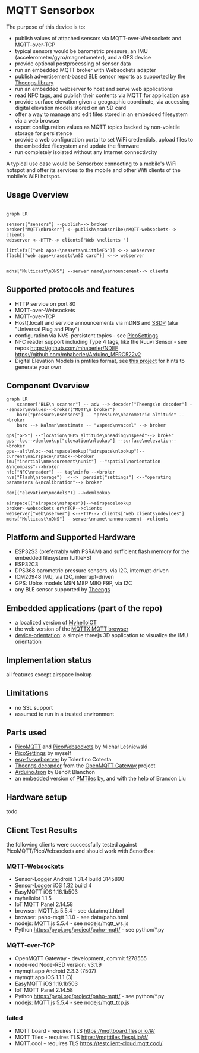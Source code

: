 # MQTT Sensorbox
The purpose of this device is to:

- publish values of attached sensors via MQTT-over-Websockets and MQTT-over-TCP
- typical sensors would be barometric pressure, an IMU (accelerometer/gyro/magnetometer), and a GPS device
- provide optional postprocessing of sensor data 
- run an embedded MQTT broker with Websockets adapter
- publish advertisement-based BLE sensor reports as supported by the [Theengs library](https://github.com/theengs/decoder)
- run an embedded webserver to host and serve web applications
- read NFC tags, and publish their contents via MQTT for application use
- provide surface elevation given a geographic coordinate, via accessing digital elevation models stored on an SD card
- offer a way to manage and edit files stored in an embedded filesystem via a web browser
- export configuration values as MQTT topics backed by non-volatile storage for persistence
- provide a web configuration portal to set WiFi credentials, upload files to the  embedded filesystem and update the firmware
- run completely isolated without any Internet connectivcity

A typical use case would be Sensorbox connecting to a mobile's WiFi hotspot and offer its services to the mobile and other Wifi clients of the mobile's WiFi hotspot.

## Usage Overview
````mermaid

graph LR

sensors["sensors"] --publish--> broker
broker["MQTT\nbroker"] <--publish\nsubscribe\nMQTT-websockets--> clients
webserver <--HTTP--> clients["Web \nclients "]

littlefs[("web apps+\nassets\nLittleFS")] <--> webserver
flash[("web apps+\nassets\nSD card")] <--> webserver


mdns["Multicast\nDNS"] --server name\nannouncement--> clients

````

## Supported protocols and features

- HTTP service on port 80
- MQTT-over-Websockets 
- MQTT-over-TCP
- Host(.local) and service announcements via mDNS and [SSDP](https://github.com/luc-github/ESP32SSDP#2.0.0) (aka "Universal Plug and Play")
- configuration via NVS-persistent topics - see [PicoSettings](https://github.com/mhaberler/PicoSettings)
- NFC reader support including Type 4 tags, like the Ruuvi Sensor - see repos https://github.com/mhaberler/NDEF https://github.com/mhaberler/Arduino_MFRC522v2 
- Digital Elevation Models in pmtiles format, see [this project](https://github.com/mhaberler/embedded-protomaps) for hints to generate your own


## Component Overview

````mermaid
graph LR
    scanner["BLE\n scanner"] -- adv --> decoder["Theengs\n decoder"] --sensor\nvalues-->broker("MQTT\n broker")
    baro["pressure\nsensors"] -- "pressure\nbarometric altitude" -->broker
    baro --> Kalman\nestimate -- "vspeed\nvaccel" --> broker

gps["GPS"] --"location\nGPS altitude\nheading\nspeed"--> broker
gps--loc-->demlookup["elevation\nlookup"] --surface\nelevation-->broker
gps--alt\nloc-->airspacelookup["airspace\nlookup"]--current\nairspace\nstack-->broker
imu["inertial\nmeasurement\nunit"] --"spatial\norientation &\ncompass"-->broker
nfc["NFC\nreader"] -- tag\ninfo -->broker
nvs("Flash\nstorage")  <-->  persist["settings"] <--"operating parameters &\ncalibration"--> broker 

dem[("elevation\nmodels")] -->demlookup

airspace[("airspace\nshapes")]-->airspacelookup
broker--websockets or\nTCP-->clients
webserver["web\nserver"] <--HTTP--> clients["web clients\ndevices"]
mdns["Multicast\nDNS"] --server\nname\nannouncement-->clients
````

## Platform and Supported Hardware

- ESP32S3 (preferrably with PSRAM) and sufficient flash memory for the embedded filesystem (LittleFS)
- ESP32C3
- DPS368 barometric pressure sensors, via I2C, interrupt-driven
- ICM20948 IMU, via I2C, interrupt-driven
- GPS: Ublox models M9N M8P M8Q F9P, via I2C
- any BLE sensor supported by [Theengs](https://decoder.theengs.io/devices/devices.html)

## Embedded applications (part of the repo)

- a localized version of [MyhelloIOT](https://github.com/adrianromero/myhelloiot)
- the web version of the [MQTTX MQTT browser](https://github.com/emqx/MQTTX)
- [device-orientation](https://github.com/mhaberler/device-orientation): a simple threejs 3D application to visualize the IMU orientation

## Implementation status

all features except airspace lookup

## Limitations

- no SSL support 
- assumed to run in a trusted environment

## Parts used 
- [PicoMQTT](https://github.com/mlesniew/PicoMQTT)  and [PicoWebsockets](https://github.com/mlesniew/PicoWebsocket) by Michał Leśniewski
- [PicoSettings](https://github.com/mhaberler/PicoSettings) by myself
- [esp-fs-webserver](https://github.com/cotestatnt/esp-fs-webserver) by Tolentino Cotesta
- [Theengs decopder](https://github.com/theengs/decoder) from the [OpenMQTT Gateway](https://docs.openmqttgateway.com/) project
- [ArduinoJson](https://arduinojson.org/) by  Benoît Blanchon
- an embedded version of [PMTiles](https://github.com/protomaps/PMTiles) by, and with the help of Brandon Liu

## Hardware setup

todo

## Client Test Results
the following clients were successfully tested against PicoMQTT/PicoWebsockets and should work with SenorBox:

### MQTT-Websockets
- Sensor-Logger Android 1.31.4 build 3145890 
- Sensor-Logger iOS 1.32 build 4
- EasyMQTT iOS 1.16.1b503 
- myhelloiot 1.1.5
- IoT MQTT Panel 2.14.58
- browser: MQTT.js 5.5.4 - see data/mqtt.html
- browser: paho-mqtt 1.1.0 - see data/paho.html
- nodejs: MQTT.js 5.5.4 - see nodejs/mqtt_ws.js
- Python https://pypi.org/project/paho-mqtt/ - see python/*.py


### MQTT-over-TCP
- OpenMQTT Gateway - development, commit f278555
- node-red Node-RED version: v3.1.9
- mymqtt.app Android 2.3.3 (7507)
- mymqtt.app iOS 1.1.1 (3)
- EasyMQTT iOS 1.16.1b503 
- IoT MQTT Panel 2.14.58
- Python https://pypi.org/project/paho-mqtt/ - see python/*.py
- nodejs: MQTT.js 5.5.4 - see nodejs/mqtt_tcp.js

### failed 
- MQTT board - requires TLS  https://mqttboard.flespi.io/#/
- MQTT Tiles - requires TLS  https://mqtttiles.flespi.io/#/
- MQTT.cool - requires TLS   https://testclient-cloud.mqtt.cool/
